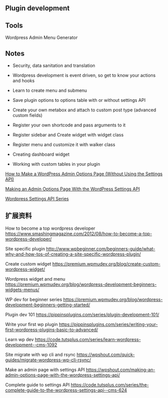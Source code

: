 ## Plugin development

## Tools

Wordpress Admin Menu Generator


## Notes

* Security, data sanitation and translation

* Wordpress development is event driven, so get to know your actions and hooks 

* Learn to create menu and submenu 

* Save plugin options to options table with or without settings API

* Create your own metabox and attach to custom post type (advanced custom fields)

* Register your own shortcode and pass arguments to it 

* Register sidebar and Create widget with widget class 

* Register menu and customize it with walker class

* Creating dashboard widget 

* Working with custom tables in your plugin 


[How to Make a WordPress Admin Options Page (Without Using the Settings API)](https://wpshout.com/wordpress-options-page/)

[Making an Admin Options Page With the WordPress Settings API](https://wpshout.com/making-an-admin-options-page-with-the-wordpress-settings-api/c)

[Wordpress Settings API Series](https://code.tutsplus.com/series/the-complete-guide-to-the-wordpress-settings-api--cms-624)


## 扩展资料

How to become a top wordpress developer
https://www.smashingmagazine.com/2012/08/how-to-become-a-top-wordpress-developer/

Site specific plugin 
http://www.wpbeginner.com/beginners-guide/what-why-and-how-tos-of-creating-a-site-specific-wordpress-plugin/

Create custom widget 
https://premium.wpmudev.org/blog/create-custom-wordpress-widget/

Wordpress widget and menu
https://premium.wpmudev.org/blog/wordpress-development-beginners-widgets-menus/

WP dev for beginner series 
https://premium.wpmudev.org/blog/wordpress-development-beginners-getting-started/

Plugin dev 101
https://pippinsplugins.com/series/plugin-development-101/

Write your first wp plugin 
https://pippinsplugins.com/series/writing-your-first-wordpress-plugins-basic-to-advanced/

Learn wp dev
https://code.tutsplus.com/series/learn-wordpress-development--cms-1092

Site migrate with wp cli and rsync
https://wpshout.com/quick-guides/migrate-wordpress-wp-cli-rsync/

Make an admin page with settings API
https://wpshout.com/making-an-admin-options-page-with-the-wordpress-settings-api/

Complete guide to settings API
https://code.tutsplus.com/series/the-complete-guide-to-the-wordpress-settings-api--cms-624